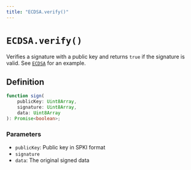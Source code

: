 ```yaml
---
title: "ECDSA.verify()"
---
```


# `ECDSA.verify()`

Verifies a signature with a public key and returns `true` if the signature is valid. See [`ECDSA`](/reference/crypto/ECDSA) for an example.

## Definition

```ts
function sign(
	publicKey: Uint8Array,
	signature: Uint8Array,
	data: Uint8Array
): Promise<boolean>;
```

### Parameters

- `publicKey`: Public key in SPKI format
- `signature`
- `data`: The original signed data
